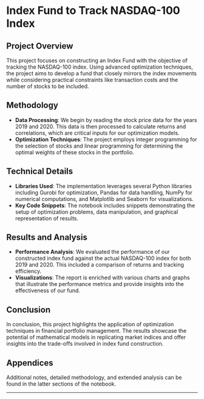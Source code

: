 # Index Fund to Track NASDAQ-100 Index

## Project Overview
This project focuses on constructing an Index Fund with the objective of tracking the NASDAQ-100 index. Using advanced optimization techniques, the project aims to develop a fund that closely mirrors the index movements while considering practical constraints like transaction costs and the number of stocks to be included.

## Methodology
- **Data Processing**: We begin by reading the stock price data for the years 2019 and 2020. This data is then processed to calculate returns and correlations, which are critical inputs for our optimization models.
- **Optimization Techniques**: The project employs integer programming for the selection of stocks and linear programming for determining the optimal weights of these stocks in the portfolio.

## Technical Details
- **Libraries Used**: The implementation leverages several Python libraries including Gurobi for optimization, Pandas for data handling, NumPy for numerical computations, and Matplotlib and Seaborn for visualizations.
- **Key Code Snippets**: The notebook includes snippets demonstrating the setup of optimization problems, data manipulation, and graphical representation of results.

## Results and Analysis
- **Performance Analysis**: We evaluated the performance of our constructed index fund against the actual NASDAQ-100 index for both 2019 and 2020. This included a comparison of returns and tracking efficiency.
- **Visualizations**: The report is enriched with various charts and graphs that illustrate the performance metrics and provide insights into the effectiveness of our fund.

## Conclusion
In conclusion, this project highlights the application of optimization techniques in financial portfolio management. The results showcase the potential of mathematical models in replicating market indices and offer insights into the trade-offs involved in index fund construction.

## Appendices
Additional notes, detailed methodology, and extended analysis can be found in the latter sections of the notebook.

---
